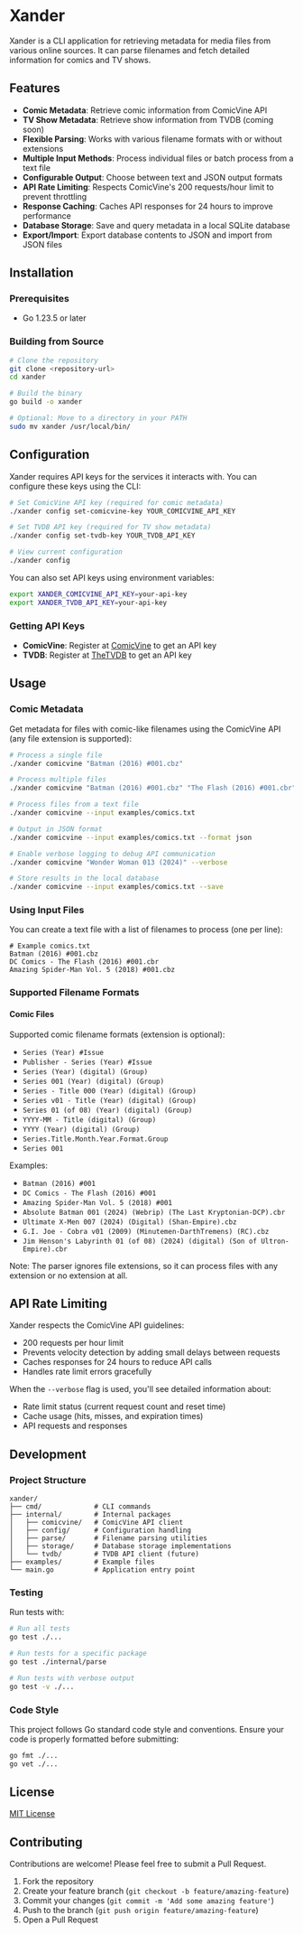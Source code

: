 # Xander

Xander is a CLI application for retrieving metadata for media files from various online sources. It can parse filenames and fetch detailed information for comics and TV shows.

## Features

- **Comic Metadata**: Retrieve comic information from ComicVine API
- **TV Show Metadata**: Retrieve show information from TVDB (coming soon)
- **Flexible Parsing**: Works with various filename formats with or without extensions
- **Multiple Input Methods**: Process individual files or batch process from a text file
- **Configurable Output**: Choose between text and JSON output formats
- **API Rate Limiting**: Respects ComicVine's 200 requests/hour limit to prevent throttling
- **Response Caching**: Caches API responses for 24 hours to improve performance
- **Database Storage**: Save and query metadata in a local SQLite database
- **Export/Import**: Export database contents to JSON and import from JSON files

## Installation

### Prerequisites

- Go 1.23.5 or later

### Building from Source

```bash
# Clone the repository
git clone <repository-url>
cd xander

# Build the binary
go build -o xander

# Optional: Move to a directory in your PATH
sudo mv xander /usr/local/bin/
```

## Configuration

Xander requires API keys for the services it interacts with. You can configure these keys using the CLI:

```bash
# Set ComicVine API key (required for comic metadata)
./xander config set-comicvine-key YOUR_COMICVINE_API_KEY

# Set TVDB API key (required for TV show metadata)
./xander config set-tvdb-key YOUR_TVDB_API_KEY

# View current configuration
./xander config
```

You can also set API keys using environment variables:

```bash
export XANDER_COMICVINE_API_KEY=your-api-key
export XANDER_TVDB_API_KEY=your-api-key
```

### Getting API Keys

- **ComicVine**: Register at [ComicVine](https://comicvine.gamespot.com/api/) to get an API key
- **TVDB**: Register at [TheTVDB](https://thetvdb.com/api-information) to get an API key

## Usage

### Comic Metadata

Get metadata for files with comic-like filenames using the ComicVine API (any file extension is supported):

```bash
# Process a single file
./xander comicvine "Batman (2016) #001.cbz"

# Process multiple files
./xander comicvine "Batman (2016) #001.cbz" "The Flash (2016) #001.cbr"

# Process files from a text file
./xander comicvine --input examples/comics.txt

# Output in JSON format
./xander comicvine --input examples/comics.txt --format json

# Enable verbose logging to debug API communication
./xander comicvine "Wonder Woman 013 (2024)" --verbose

# Store results in the local database
./xander comicvine --input examples/comics.txt --save
```

### Using Input Files

You can create a text file with a list of filenames to process (one per line):

```
# Example comics.txt
Batman (2016) #001.cbz
DC Comics - The Flash (2016) #001.cbr
Amazing Spider-Man Vol. 5 (2018) #001.cbz
```

### Supported Filename Formats

#### Comic Files

Supported comic filename formats (extension is optional):
- `Series (Year) #Issue`
- `Publisher - Series (Year) #Issue`
- `Series (Year) (digital) (Group)`
- `Series 001 (Year) (digital) (Group)`
- `Series - Title 000 (Year) (digital) (Group)`
- `Series v01 - Title (Year) (digital) (Group)`
- `Series 01 (of 08) (Year) (digital) (Group)`
- `YYYY-MM - Title (digital) (Group)`
- `YYYY (Year) (digital) (Group)`
- `Series.Title.Month.Year.Format.Group`
- `Series 001`

Examples:
- `Batman (2016) #001`
- `DC Comics - The Flash (2016) #001`
- `Amazing Spider-Man Vol. 5 (2018) #001`
- `Absolute Batman 001 (2024) (Webrip) (The Last Kryptonian-DCP).cbr`
- `Ultimate X-Men 007 (2024) (Digital) (Shan-Empire).cbz`
- `G.I. Joe - Cobra v01 (2009) (Minutemen-DarthTremens) (RC).cbz`
- `Jim Henson's Labyrinth 01 (of 08) (2024) (digital) (Son of Ultron-Empire).cbr`

Note: The parser ignores file extensions, so it can process files with any extension or no extension at all.

## API Rate Limiting

Xander respects the ComicVine API guidelines:
- 200 requests per hour limit
- Prevents velocity detection by adding small delays between requests
- Caches responses for 24 hours to reduce API calls
- Handles rate limit errors gracefully

When the `--verbose` flag is used, you'll see detailed information about:
- Rate limit status (current request count and reset time)
- Cache usage (hits, misses, and expiration times)
- API requests and responses

## Development

### Project Structure

```
xander/
├── cmd/             # CLI commands
├── internal/        # Internal packages
│   ├── comicvine/   # ComicVine API client
│   ├── config/      # Configuration handling
│   ├── parse/       # Filename parsing utilities
│   ├── storage/     # Database storage implementations
│   └── tvdb/        # TVDB API client (future)
├── examples/        # Example files
└── main.go          # Application entry point
```

### Testing

Run tests with:

```bash
# Run all tests
go test ./...

# Run tests for a specific package
go test ./internal/parse

# Run tests with verbose output
go test -v ./...
```

### Code Style

This project follows Go standard code style and conventions. Ensure your code is properly formatted before submitting:

```bash
go fmt ./...
go vet ./...
```

## License

[MIT License](LICENSE)

## Contributing

Contributions are welcome! Please feel free to submit a Pull Request.

1. Fork the repository
2. Create your feature branch (`git checkout -b feature/amazing-feature`)
3. Commit your changes (`git commit -m 'Add some amazing feature'`)
4. Push to the branch (`git push origin feature/amazing-feature`)
5. Open a Pull Request
